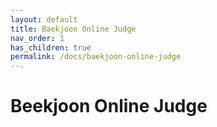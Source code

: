 ```yaml
---
layout: default
title: Baekjoon Online Judge
nav_order: 1
has_children: true
permalink: /docs/baekjoon-online-judge
---
```


# Beekjoon Online Judge